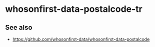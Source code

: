 # whosonfirst-data-postalcode-tr

## See also

* https://github.com/whosonfirst-data/whosonfirst-data-postalcode
